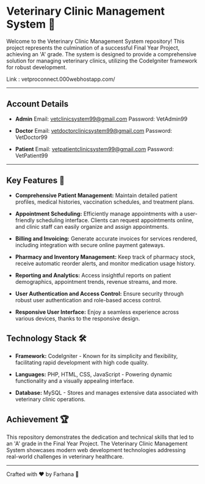 # Veterinary Clinic Management System 🐾

Welcome to the Veterinary Clinic Management System repository! This project represents the culmination of a successful Final Year Project, achieving an 'A' grade. The system is designed to provide a comprehensive solution for managing veterinary clinics, utilizing the CodeIgniter framework for robust development.

Link : vetproconnect.000webhostapp.com/

---

## Account Details

- **Admin**
Email: vetclinicsystem99@gmail.com
Password: VetAdmin99

- **Doctor**
Email: vetdoctorclinicsystem99@gmail.com
Password: VetDoctor99

- **Patient**
Email: vetpatientclinicsystem99@gmail.com
Password: VetPatient99

---

## Key Features 🚀

- **Comprehensive Patient Management:** Maintain detailed patient profiles, medical histories, vaccination schedules, and treatment plans.

- **Appointment Scheduling:** Efficiently manage appointments with a user-friendly scheduling interface. Clients can request appointments online, and clinic staff can easily organize and assign appointments.

- **Billing and Invoicing:** Generate accurate invoices for services rendered, including integration with secure online payment gateways.

- **Pharmacy and Inventory Management:** Keep track of pharmacy stock, receive automatic reorder alerts, and monitor medication usage history.

- **Reporting and Analytics:** Access insightful reports on patient demographics, appointment trends, revenue streams, and more.

- **User Authentication and Access Control:** Ensure security through robust user authentication and role-based access control.

- **Responsive User Interface:** Enjoy a seamless experience across various devices, thanks to the responsive design.

## Technology Stack 🛠️

- **Framework:** CodeIgniter - Known for its simplicity and flexibility, facilitating rapid development with high code quality.

- **Languages:** PHP, HTML, CSS, JavaScript - Powering dynamic functionality and a visually appealing interface.

- **Database:** MySQL - Stores and manages extensive data associated with veterinary clinic operations.

## Achievement 🏆

This repository demonstrates the dedication and technical skills that led to an 'A' grade in the Final Year Project. The Veterinary Clinic Management System showcases modern web development technologies addressing real-world challenges in veterinary healthcare.

---

Crafted with :heart: by Farhana 🌟
